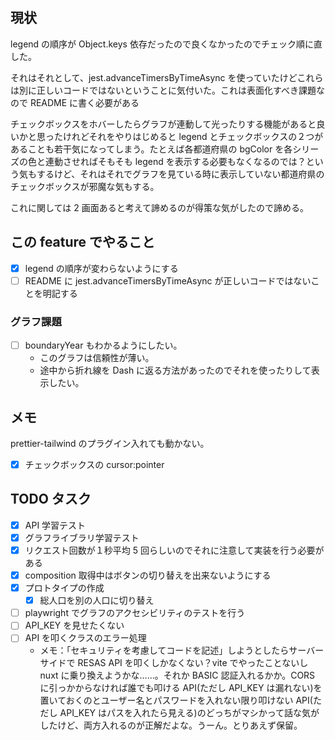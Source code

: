 ## 現状

legend の順序が Object.keys 依存だったので良くなかったのでチェック順に直した。

それはそれとして、jest.advanceTimersByTimeAsync を使っていたけどこれらは別に正しいコードではないということに気付いた。これは表面化すべき課題なので README に書く必要がある

チェックボックスをホバーしたらグラフが連動して光ったりする機能があると良いかと思ったけれどそれをやりはじめると legend とチェックボックスの２つがあることも若干気になってしまう。たとえば各都道府県の bgColor を各シリーズの色と連動させればそもそも legend を表示する必要もなくなるのでは？という気もするけど、それはそれでグラフを見ている時に表示していない都道府県のチェックボックスが邪魔な気もする。

これに関しては 2 画面あると考えて諦めるのが得策な気がしたので諦める。

## この feature でやること

- [x] legend の順序が変わらないようにする
- [ ] README に jest.advanceTimersByTimeAsync が正しいコードではないことを明記する

### グラフ課題

- [ ] boundaryYear もわかるようにしたい。
  - このグラフは信頼性が薄い。
  - 途中から折れ線を Dash に返る方法があったのでそれを使ったりして表示したい。

## メモ

prettier-tailwind のプラグイン入れても動かない。

- [x] チェックボックスの cursor:pointer

## TODO タスク

- [x] API 学習テスト
- [x] グラフライブラリ学習テスト
- [x] リクエスト回数が１秒平均 5 回らしいのでそれに注意して実装を行う必要がある
- [x] composition 取得中はボタンの切り替えを出来ないようにする
- [x] プロトタイプの作成
  - [x] 総人口を別の人口に切り替え
- [ ] playwright でグラフのアクセシビリティのテストを行う
- [ ] API_KEY を見せたくない
- [ ] API を叩くクラスのエラー処理
  - メモ：「セキュリティを考慮してコードを記述」しようとしたらサーバーサイドで RESAS API を叩くしかなくない？vite でやったことないし nuxt に乗り換えようかな……。それか BASIC 認証入れるかか。CORS に引っかからなければ誰でも叩ける API(ただし API_KEY は漏れない)を置いておくのとユーザー名とパスワードを入れない限り叩けない API(ただし API_KEY はパスを入れたら見える)のどっちがマシかって話な気がしたけど、両方入れるのが正解だよな。うーん。とりあえず保留。
